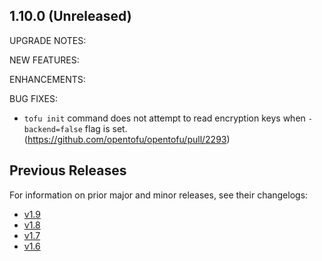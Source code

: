 ## 1.10.0 (Unreleased)

UPGRADE NOTES:

NEW FEATURES:

ENHANCEMENTS:

BUG FIXES:
* `tofu init` command does not attempt to read encryption keys when `-backend=false` flag is set. (https://github.com/opentofu/opentofu/pull/2293)

## Previous Releases

For information on prior major and minor releases, see their changelogs:

- [v1.9](https://github.com/opentofu/opentofu/blob/v1.9/CHANGELOG.md)
- [v1.8](https://github.com/opentofu/opentofu/blob/v1.8/CHANGELOG.md)
- [v1.7](https://github.com/opentofu/opentofu/blob/v1.7/CHANGELOG.md)
- [v1.6](https://github.com/opentofu/opentofu/blob/v1.6/CHANGELOG.md)
